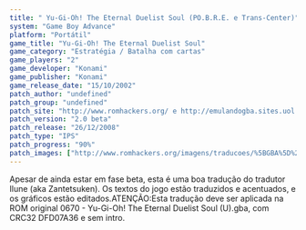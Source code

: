 ```yaml
---
title: " Yu-Gi-Oh! The Eternal Duelist Soul (PO.B.R.E. e Trans-Center)"
system: "Game Boy Advance"
platform: "Portátil"
game_title: "Yu-Gi-Oh! The Eternal Duelist Soul"
game_category: "Estratégia / Batalha com cartas"
game_players: "2"
game_developer: "Konami"
game_publisher: "Konami"
game_release_date: "15/10/2002"
patch_author: "undefined"
patch_group: "undefined"
patch_site: "http://www.romhackers.org/ e http://emulandogba.sites.uol.com.br/index2.html"
patch_version: "2.0 beta"
patch_release: "26/12/2008"
patch_type: "IPS"
patch_progress: "90%"
patch_images: ["http://www.romhackers.org/imagens/traducoes/%5BGBA%5D%20Yu-Gi-Oh%20-%20The%20Eternal%20Duelist%20Soul%20-%20POBRE%20-%201.png","http://www.romhackers.org/imagens/traducoes/%5BGBA%5D%20Yu-Gi-Oh%20-%20The%20Eternal%20Duelist%20Soul%20-%20POBRE%20-%202.png","http://www.romhackers.org/imagens/traducoes/%5BGBA%5D%20Yu-Gi-Oh%20-%20The%20Eternal%20Duelist%20Soul%20-%20POBRE%20-%203.png"]
---
```

Apesar de ainda estar em fase beta, esta é uma boa tradução do tradutor Ilune (aka Zantetsuken). Os textos do jogo estão traduzidos e acentuados, e os gráficos estão editados.ATENÇÃO:Esta tradução deve ser aplicada na ROM original 0670 - Yu-Gi-Oh! The Eternal Duelist Soul (U).gba, com CRC32 DFD07A36 e sem intro.